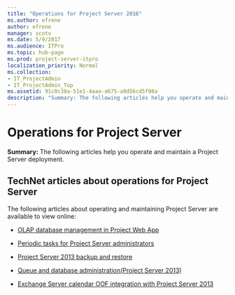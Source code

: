 ```yaml
---
title: "Operations for Project Server 2016"
ms.author: efrene
author: efrene
manager: scotv
ms.date: 5/9/2017
ms.audience: ITPro
ms.topic: hub-page
ms.prod: project-server-itpro
localization_priority: Normal
ms.collection:
- IT_ProjectAdmin
- IT_ProjectAdmin_Top
ms.assetid: 91c0c38a-51e1-4aaa-a675-a8d56cd5f08a
description: "Summary: The following articles help you operate and maintain a Project Server deployment."
---
```


# Operations for Project Server 
 
 **Summary:** The following articles help you operate and maintain a Project Server deployment.
  
## TechNet articles about operations for Project Server

The following articles about operating and maintaining Project Server  are available to view online:
  
- [OLAP database management in Project Web App](olap-database-management-in-project-web-app.md)
    
- [Periodic tasks for Project Server administrators](periodic-tasks-for-project-server-administrators.md)

- [Project Server 2013 backup and restore](project-server-2013-backup-and-restore.md)

-  [Queue and database administration(Project Server 2013)](queue-and-database-administration-project-server-2013.md)

-  [Exchange Server calendar OOF integration with Project Server 2013](exchange-server-calendar-oof-integration-with-project-server-2013.md)
    

